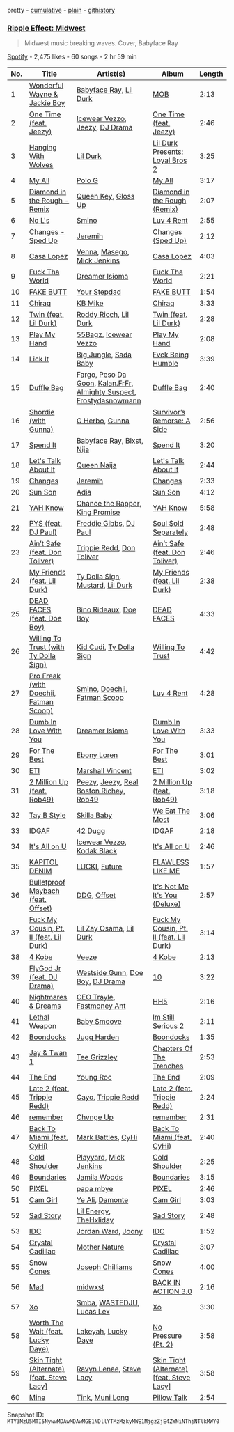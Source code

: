 pretty - [cumulative](/playlists/cumulative/37i9dQZF1DX9Xlyj8WKw1E.md) - [plain](/playlists/plain/37i9dQZF1DX9Xlyj8WKw1E) - [githistory](https://github.githistory.xyz/mackorone/spotify-playlist-archive/blob/main/playlists/plain/37i9dQZF1DX9Xlyj8WKw1E)

### [Ripple Effect:  Midwest](https://open.spotify.com/playlist/37i9dQZF1DX9Xlyj8WKw1E)

> Midwest music breaking waves\. Cover, Babyface Ray

[Spotify](https://open.spotify.com/user/spotify) - 2,475 likes - 60 songs - 2 hr 59 min

| No. | Title | Artist(s) | Album | Length |
|---|---|---|---|---|
| 1 | [Wonderful Wayne & Jackie Boy](https://open.spotify.com/track/4E3BSxzGKQrDHBf9QfoewY) | [Babyface Ray](https://open.spotify.com/artist/3zZ88AwlTwfCJkowsFCvLA), [Lil Durk](https://open.spotify.com/artist/3hcs9uc56yIGFCSy9leWe7) | [MOB](https://open.spotify.com/album/5xbiYqy4rUt2sHWmwWnrOM) | 2:13 |
| 2 | [One Time \(feat\. Jeezy\)](https://open.spotify.com/track/4tKDqeQ3ncq5o5TSWfqF6r) | [Icewear Vezzo](https://open.spotify.com/artist/1ZbmerOthZbxz5eR3c9Mn1), [Jeezy](https://open.spotify.com/artist/4yBK75WVCQXej1p04GWqxH), [DJ Drama](https://open.spotify.com/artist/5oNgAs7j5XcBMzWv3HAnHG) | [One Time \(feat\. Jeezy\)](https://open.spotify.com/album/271gGCV1AglrQLAr1VsiAx) | 2:46 |
| 3 | [Hanging With Wolves](https://open.spotify.com/track/5RBmSBME2JNHuCGe3dCGnm) | [Lil Durk](https://open.spotify.com/artist/3hcs9uc56yIGFCSy9leWe7) | [Lil Durk Presents: Loyal Bros 2](https://open.spotify.com/album/4lXLULUDQvqV1yHtLW5fyL) | 3:25 |
| 4 | [My All](https://open.spotify.com/track/2UQ2oUbHiB8wWYCE42JX0k) | [Polo G](https://open.spotify.com/artist/6AgTAQt8XS6jRWi4sX7w49) | [My All](https://open.spotify.com/album/0TDPqwRP3NuPYnxm45BqPg) | 3:17 |
| 5 | [Diamond in the Rough \- Remix](https://open.spotify.com/track/5w1e87MPoDZnDufw2Hxt6Z) | [Queen Key](https://open.spotify.com/artist/3IhYHKVt0Q9vxCCwiCHahR), [Gloss Up](https://open.spotify.com/artist/7eDFwYpqsAROCZibWYr5C1) | [Diamond in the Rough \(Remix\)](https://open.spotify.com/album/4FkOrfQaU4WwZgf94uBzGL) | 2:07 |
| 6 | [No L's](https://open.spotify.com/track/12CNybio0Bxean3F3uYugU) | [Smino](https://open.spotify.com/artist/1ybINI1qPiFbwDXamRtwxD) | [Luv 4 Rent](https://open.spotify.com/album/6dtDTbVBQ9QwsNaqEnjsOT) | 2:55 |
| 7 | [Changes \- Sped Up](https://open.spotify.com/track/1VObZqOx2tlK5WgItrL10x) | [Jeremih](https://open.spotify.com/artist/3KV3p5EY4AvKxOlhGHORLg) | [Changes \(Sped Up\)](https://open.spotify.com/album/6UlD8f21Tm3qP8Q4l1x37s) | 2:12 |
| 8 | [Casa Lopez](https://open.spotify.com/track/15vePScuEPjJeOWsnNqGgo) | [Venna](https://open.spotify.com/artist/7qKJMpPZfyGHHwPgsjgFCP), [Masego](https://open.spotify.com/artist/3ycxRkcZ67ALN3GQJ57Vig), [Mick Jenkins](https://open.spotify.com/artist/1FvjvACFvko2Z91IvDljrx) | [Casa Lopez](https://open.spotify.com/album/4uvJQ9YlVz1vrmMjYO3FX9) | 4:03 |
| 9 | [Fuck Tha World](https://open.spotify.com/track/0BMNgV6BjAvWU3zueMBaRu) | [Dreamer Isioma](https://open.spotify.com/artist/6u6AbTVrbabv27DLcSrF8i) | [Fuck Tha World](https://open.spotify.com/album/49QnWzeoHyQsILlEoM8aAQ) | 2:21 |
| 10 | [FAKE BUTT](https://open.spotify.com/track/2wJlc8AGsMYGAeZ80m5V3e) | [Your Stepdad](https://open.spotify.com/artist/4l7BJOIRyFkQT9QD96m8tu) | [FAKE BUTT](https://open.spotify.com/album/2StRxfFDs1YC0w4eaC13gd) | 1:54 |
| 11 | [Chiraq](https://open.spotify.com/track/0noJPiJ7nLUrh0oPWhZK2f) | [KB Mike](https://open.spotify.com/artist/6dGMlf9UbIdCyLvUiAS4yY) | [Chiraq](https://open.spotify.com/album/5lHcFqzArUef00Mttol0tO) | 3:33 |
| 12 | [Twin \(feat\. Lil Durk\)](https://open.spotify.com/track/5B40Td13cDQ4adeAiLf8Z4) | [Roddy Ricch](https://open.spotify.com/artist/757aE44tKEUQEqRuT6GnEB), [Lil Durk](https://open.spotify.com/artist/3hcs9uc56yIGFCSy9leWe7) | [Twin \(feat\. Lil Durk\)](https://open.spotify.com/album/7IdlBOwOeXlriuPRozrkKz) | 2:28 |
| 13 | [Play My Hand](https://open.spotify.com/track/6nDH6SfFFisOAhIx1koWRa) | [55Bagz](https://open.spotify.com/artist/6cZJZa5rb8KQGoM4GhXdog), [Icewear Vezzo](https://open.spotify.com/artist/1ZbmerOthZbxz5eR3c9Mn1) | [Play My Hand](https://open.spotify.com/album/3z2C68jqDNw6fNp9KHMjD6) | 2:08 |
| 14 | [Lick It](https://open.spotify.com/track/6c1SOrVIqQ7NzdtWUBhlkw) | [Big Jungle](https://open.spotify.com/artist/5CN9tJWNfZQpIIYX5UTBD4), [Sada Baby](https://open.spotify.com/artist/2JSwnwAT1BupAQkhqcRCUw) | [Fvck Being Humble](https://open.spotify.com/album/2rk3AanFkuFkRMS3jh87b5) | 3:39 |
| 15 | [Duffle Bag](https://open.spotify.com/track/4hXjFFaoPBwCytlb6IAs4d) | [Fargo](https://open.spotify.com/artist/09K3a0notqoP1MFnyBfRAb), [Peso Da Goon](https://open.spotify.com/artist/33YOw3idBhwSFkYkktqssV), [Kalan.FrFr](https://open.spotify.com/artist/47TMF0JlFsz01KilGzc5Ly), [Almighty Suspect](https://open.spotify.com/artist/4y5IK8VBswkl40ltpHI5o9), [Frostydasnowmann](https://open.spotify.com/artist/2Bb57H1EnnHxtpSyOAJF8l) | [Duffle Bag](https://open.spotify.com/album/4vzAatBLzFd0h5Q3m5kBKG) | 2:40 |
| 16 | [Shordie \(with Gunna\)](https://open.spotify.com/track/6H6ZtVp6DymejLOJLdRzOI) | [G Herbo](https://open.spotify.com/artist/5QdEbQJ3ylBnc3gsIASAT5), [Gunna](https://open.spotify.com/artist/2hlmm7s2ICUX0LVIhVFlZQ) | [Survivor’s Remorse: A Side](https://open.spotify.com/album/11KPzNJd5GlFhb1R11cZVr) | 2:56 |
| 17 | [Spend It](https://open.spotify.com/track/67r21HpmhEPrnP4HWxnCPw) | [Babyface Ray](https://open.spotify.com/artist/3zZ88AwlTwfCJkowsFCvLA), [Blxst](https://open.spotify.com/artist/4qXC0i02bSFstECuXP2ZpL), [Nija](https://open.spotify.com/artist/7f9KxQWD88MZrSY6jc0zoW) | [Spend It](https://open.spotify.com/album/3F1AGZ1Fk12cbw4aVfPS5J) | 3:20 |
| 18 | [Let's Talk About It](https://open.spotify.com/track/7ndcbnVmqORhDBMA0VPt4W) | [Queen Naija](https://open.spotify.com/artist/3nViOFa3kZW8OMSNOzwr98) | [Let's Talk About It](https://open.spotify.com/album/0J0aCszy6epzsN60DXaR2k) | 2:44 |
| 19 | [Changes](https://open.spotify.com/track/3noiPAHonb3coH4jSVM09i) | [Jeremih](https://open.spotify.com/artist/3KV3p5EY4AvKxOlhGHORLg) | [Changes](https://open.spotify.com/album/1DpF83ld572jojmymv9J8P) | 2:33 |
| 20 | [Sun Son](https://open.spotify.com/track/57Rq8hVJ3rZIS4LoHE2kBb) | [Adia](https://open.spotify.com/artist/1FzKCmWxE6QIfp23ikbuIt) | [Sun Son](https://open.spotify.com/album/0ftye6YVCqWInEykok7IJt) | 4:12 |
| 21 | [YAH Know](https://open.spotify.com/track/1LzovYtOvkODueiluGyRzF) | [Chance the Rapper](https://open.spotify.com/artist/1anyVhU62p31KFi8MEzkbf), [King Promise](https://open.spotify.com/artist/4tIKaxUmpXzshok2yCnwdf) | [YAH Know](https://open.spotify.com/album/2hco0gyL8UJN4olim98vEy) | 5:58 |
| 22 | [PYS \(feat\. DJ Paul\)](https://open.spotify.com/track/7kAyuqFCU2iYqeUao2cO21) | [Freddie Gibbs](https://open.spotify.com/artist/0Y4inQK6OespitzD6ijMwb), [DJ Paul](https://open.spotify.com/artist/2ledyuziz6YjLK5Dw483Oc) | [$oul $old $eparately](https://open.spotify.com/album/3PZx4Vntcp5T7UgdfjnFDa) | 2:48 |
| 23 | [Ain’t Safe \(feat\. Don Toliver\)](https://open.spotify.com/track/6ja11GoXgF75QkEVqqAadn) | [Trippie Redd](https://open.spotify.com/artist/6Xgp2XMz1fhVYe7i6yNAax), [Don Toliver](https://open.spotify.com/artist/4Gso3d4CscCijv0lmajZWs) | [Ain’t Safe \(feat\. Don Toliver\)](https://open.spotify.com/album/2XlxXuumhYX4lIU2nXoUXw) | 2:46 |
| 24 | [My Friends \(feat\. Lil Durk\)](https://open.spotify.com/track/0wTTf3msjDJ8NcZGTmQJQV) | [Ty Dolla $ign](https://open.spotify.com/artist/7c0XG5cIJTrrAgEC3ULPiq), [Mustard](https://open.spotify.com/artist/0YinUQ50QDB7ZxSCLyQ40k), [Lil Durk](https://open.spotify.com/artist/3hcs9uc56yIGFCSy9leWe7) | [My Friends \(feat\. Lil Durk\)](https://open.spotify.com/album/2clsCCVAKCSc7PcwJ7uFLW) | 2:38 |
| 25 | [DEAD FACES \(feat\. Doe Boy\)](https://open.spotify.com/track/6DgxowHvqEVMXPaH8xSw54) | [Bino Rideaux](https://open.spotify.com/artist/3pcerTbRFAPvWWtAfySFWB), [Doe Boy](https://open.spotify.com/artist/6aLoJJxz7MV2iZ423S8tJC) | [DEAD FACES](https://open.spotify.com/album/1jXVrkZosKbmc99Sm8xVtc) | 4:33 |
| 26 | [Willing To Trust \(with Ty Dolla $ign\)](https://open.spotify.com/track/6TQs1M73R9aPqjqWvbNu22) | [Kid Cudi](https://open.spotify.com/artist/0fA0VVWsXO9YnASrzqfmYu), [Ty Dolla $ign](https://open.spotify.com/artist/7c0XG5cIJTrrAgEC3ULPiq) | [Willing To Trust](https://open.spotify.com/album/2JjCiFis8TPrbTGCoK7T61) | 4:42 |
| 27 | [Pro Freak \(with Doechii, Fatman Scoop\)](https://open.spotify.com/track/16jl1W58vcK8Jd5ZGbvd5f) | [Smino](https://open.spotify.com/artist/1ybINI1qPiFbwDXamRtwxD), [Doechii](https://open.spotify.com/artist/4E2rKHVDssGJm2SCDOMMJB), [Fatman Scoop](https://open.spotify.com/artist/15GGbJKqC6w0VYyAJtjej6) | [Luv 4 Rent](https://open.spotify.com/album/6dtDTbVBQ9QwsNaqEnjsOT) | 4:28 |
| 28 | [Dumb In Love With You](https://open.spotify.com/track/6WFQyZonE1mQkeLx1ymi0k) | [Dreamer Isioma](https://open.spotify.com/artist/6u6AbTVrbabv27DLcSrF8i) | [Dumb In Love With You](https://open.spotify.com/album/6Y04QM8AkjO42pzX1Yvxik) | 3:33 |
| 29 | [For The Best](https://open.spotify.com/track/6TIAj4WLkXKV6afNwXz1dp) | [Ebony Loren](https://open.spotify.com/artist/17DzgGdVKwrEdKxc4sPMnY) | [For The Best](https://open.spotify.com/album/3Ycl5WaR5AVYL90ZjECwx4) | 3:01 |
| 30 | [ETI](https://open.spotify.com/track/4q7BGKFjgeQYeo5cgf8ML2) | [Marshall Vincent](https://open.spotify.com/artist/33drHOJI6SmYvHGKiHMqOh) | [ETI](https://open.spotify.com/album/1ccVU2Nr1zUJoX653NGOHt) | 3:02 |
| 31 | [2 Million Up \(feat\. Rob49\)](https://open.spotify.com/track/5iY0Mx5x4XMUL8PKIFns4n) | [Peezy](https://open.spotify.com/artist/6lOaHNmL3l3hKDGNf0egfs), [Jeezy](https://open.spotify.com/artist/4yBK75WVCQXej1p04GWqxH), [Real Boston Richey](https://open.spotify.com/artist/1iwUuIOKYjV7SKIg27v4zi), [Rob49](https://open.spotify.com/artist/1jBoSSrbz9n4ehQWA4cZgB) | [2 Million Up \(feat\. Rob49\)](https://open.spotify.com/album/74iSqd4ZViyQG8MXFfbDci) | 3:18 |
| 32 | [Tay B Style](https://open.spotify.com/track/0L6tOGch4sHTKi7BcBKTtS) | [Skilla Baby](https://open.spotify.com/artist/1GVenmuuAtusi17LY6FvgI) | [We Eat The Most](https://open.spotify.com/album/39d2Vl4JVCWHqVgZV326K4) | 3:06 |
| 33 | [IDGAF](https://open.spotify.com/track/3umPlMokEzAFxJO33tNdlY) | [42 Dugg](https://open.spotify.com/artist/45gHcnDnMC15sgx3VL7ROG) | [IDGAF](https://open.spotify.com/album/2NC8n49lFlTCONmjtGb2fI) | 2:18 |
| 34 | [It's All on U](https://open.spotify.com/track/1OuEacOzBBWWPOGb7MgbZ3) | [Icewear Vezzo](https://open.spotify.com/artist/1ZbmerOthZbxz5eR3c9Mn1), [Kodak Black](https://open.spotify.com/artist/46SHBwWsqBkxI7EeeBEQG7) | [It's All on U](https://open.spotify.com/album/5MrYY2sRfqeoSTi33xhLmy) | 2:46 |
| 35 | [KAPITOL DENIM](https://open.spotify.com/track/2P1oNlBGmFudn3ZyUrj7hJ) | [LUCKI](https://open.spotify.com/artist/5tQMB0cuNXdCtzovGt55uD), [Future](https://open.spotify.com/artist/1RyvyyTE3xzB2ZywiAwp0i) | [FLAWLESS LIKE ME](https://open.spotify.com/album/5zWZi7tO66MoobIAl9OxWS) | 1:57 |
| 36 | [Bulletproof Maybach \(feat\. Offset\)](https://open.spotify.com/track/6rI8uFFmGyvS2N6sqDCdu3) | [DDG](https://open.spotify.com/artist/0WK3H9OErSn5zKOkOV5egm), [Offset](https://open.spotify.com/artist/4DdkRBBYG6Yk9Ka8tdJ9BW) | [It's Not Me It's You \(Deluxe\)](https://open.spotify.com/album/4JUp6qReEgKfOP76grq6v0) | 2:57 |
| 37 | [Fuck My Cousin, Pt\. II \(feat\. Lil Durk\)](https://open.spotify.com/track/6QCWPC6OFUxuoaMtRe573z) | [Lil Zay Osama](https://open.spotify.com/artist/7rkcFChEJ9tCLcVevtu0Nt), [Lil Durk](https://open.spotify.com/artist/3hcs9uc56yIGFCSy9leWe7) | [Fuck My Cousin, Pt\. II \(feat\. Lil Durk\)](https://open.spotify.com/album/341UBgXu04jXD1oESdpDWa) | 3:14 |
| 38 | [4 Kobe](https://open.spotify.com/track/0JCUZ7wbrwH6YjUhG83aHj) | [Veeze](https://open.spotify.com/artist/0B3kMiB21aPQlKumGDr4c7) | [4 Kobe](https://open.spotify.com/album/4MDLz8Zd8LFWV6y5pOoMEq) | 2:13 |
| 39 | [FlyGod Jr \(feat\. DJ Drama\)](https://open.spotify.com/track/5KXvG7j3Uvs9yyORfjxPv8) | [Westside Gunn](https://open.spotify.com/artist/0ABk515kENDyATUdpCKVfW), [Doe Boy](https://open.spotify.com/artist/6aLoJJxz7MV2iZ423S8tJC), [DJ Drama](https://open.spotify.com/artist/5oNgAs7j5XcBMzWv3HAnHG) | [10](https://open.spotify.com/album/138M0lORis5tDxurpIbd7V) | 3:22 |
| 40 | [Nightmares & Dreams](https://open.spotify.com/track/5V2yCUk9CwNYgXDXyHJN3A) | [CEO Trayle](https://open.spotify.com/artist/6RuutbNl5ny8LAf1uSK3fS), [Fastmoney Ant](https://open.spotify.com/artist/1r1AoJILFfEvsqNiG85zwL) | [HH5](https://open.spotify.com/album/63loU5wOJuZfUymxLVwwxX) | 2:16 |
| 41 | [Lethal Weapon](https://open.spotify.com/track/1KWA9XCIOu04M18FjFkIaA) | [Baby Smoove](https://open.spotify.com/artist/15oLsNy8mZYaIukh4eDhXy) | [Im Still Serious 2](https://open.spotify.com/album/2EEercDSp5OpbqROZSD7VP) | 2:11 |
| 42 | [Boondocks](https://open.spotify.com/track/0HdhL3wJyFM7W6XwNYIMxn) | [Jugg Harden](https://open.spotify.com/artist/2kEHAcfuuNvBYwo4LleLBd) | [Boondocks](https://open.spotify.com/album/4VUhVSDn8ZjHWbDdL6qjsw) | 1:35 |
| 43 | [Jay & Twan 1](https://open.spotify.com/track/5AZmrDShKtVhSBNggbzU7e) | [Tee Grizzley](https://open.spotify.com/artist/6AUl0ykLLpvTktob97x9hO) | [Chapters Of The Trenches](https://open.spotify.com/album/3648fJdBO6VSMn3tZo07SR) | 2:53 |
| 44 | [The End](https://open.spotify.com/track/7kbpiJuTAovoQ5ZryrFhCl) | [Young Roc](https://open.spotify.com/artist/5ycH6CkEItjfS7VPVNg5kQ) | [The End](https://open.spotify.com/album/3AfBQEyqD33UcTQnezZnpp) | 2:09 |
| 45 | [Late 2 \(feat\. Trippie Redd\)](https://open.spotify.com/track/0nFICJke1mmsKDQDKfJ14o) | [Cayo](https://open.spotify.com/artist/1MEkNy8o7kUgle1Yrru6MH), [Trippie Redd](https://open.spotify.com/artist/6Xgp2XMz1fhVYe7i6yNAax) | [Late 2 \(feat\. Trippie Redd\)](https://open.spotify.com/album/5JjVLWwBIpzvNwPsOgyBj2) | 2:24 |
| 46 | [remember](https://open.spotify.com/track/3XKnBNrVhAyxAPSV5iLNXz) | [Chvnge Up](https://open.spotify.com/artist/2BDbEW8dSIADppnbbZzkGw) | [remember](https://open.spotify.com/album/7j3qIALRVHlSi63vjvjO0T) | 2:31 |
| 47 | [Back To Miami \(feat\. CyHi\)](https://open.spotify.com/track/4f86j28ov2IQOrfw2vlXPR) | [Mark Battles](https://open.spotify.com/artist/24SwsBq76FnNeXW9Do4wPI), [CyHi](https://open.spotify.com/artist/18HVMQsV3tINaTyzT5UIjH) | [Back To Miami \(feat\. CyHi\)](https://open.spotify.com/album/1p7hC3fKuAwGdeuOacssUV) | 2:40 |
| 48 | [Cold Shoulder](https://open.spotify.com/track/5OD8PgrPPJmkOq79sMeNfm) | [Playyard](https://open.spotify.com/artist/63I47oemHnVtpZGCu6rrOM), [Mick Jenkins](https://open.spotify.com/artist/1FvjvACFvko2Z91IvDljrx) | [Cold Shoulder](https://open.spotify.com/album/5Nel4yiVgH8tGqhgy20hUf) | 2:25 |
| 49 | [Boundaries](https://open.spotify.com/track/1x8Y6qmIS378NB720asCAm) | [Jamila Woods](https://open.spotify.com/artist/4UodukR17NIQfNu5uaqm9B) | [Boundaries](https://open.spotify.com/album/11HvsZeFnziylX9EaMzVaK) | 3:15 |
| 50 | [PIXEL](https://open.spotify.com/track/0sMP2TbaRNt4s2bGFoSoki) | [papa mbye](https://open.spotify.com/artist/5JVtTuCBPvUOTZ2YjrAPTp) | [PIXEL](https://open.spotify.com/album/1zAc4zae8I9OD6liUsw6h2) | 2:46 |
| 51 | [Cam Girl](https://open.spotify.com/track/1KLTlh8o4S8Npf3ZjYAVIQ) | [Ye Ali](https://open.spotify.com/artist/0Maq4Nk8ZM6keGZjTCXGIH), [Damonte](https://open.spotify.com/artist/5Xl3OVkTRISilm3m1LWcji) | [Cam Girl](https://open.spotify.com/album/0CatIjYv08Ij0RULvLVDPW) | 3:03 |
| 52 | [Sad Story](https://open.spotify.com/track/618EJ5zqMTrRLlI8PQAeDr) | [Lil Energy](https://open.spotify.com/artist/5NG9d3l5uLIpHe01umaIvl), [TheHxliday](https://open.spotify.com/artist/2e3LzbZx1VP4wBNFCaxZVD) | [Sad Story](https://open.spotify.com/album/39dHbMc1BSrDykOYC11LTJ) | 2:48 |
| 53 | [IDC](https://open.spotify.com/track/2alQSwrYoIRVZyOTNYIFss) | [Jordan Ward](https://open.spotify.com/artist/3DGlTwdM5Dim9XQipb3jMf), [Joony](https://open.spotify.com/artist/0gY0jm6QAzJCAslmZC3T35) | [IDC](https://open.spotify.com/album/4YrGAvFcjHapeOb6kcyHuz) | 1:52 |
| 54 | [Crystal Cadillac](https://open.spotify.com/track/2WSvjuF9EdlvpxHP250vyP) | [Mother Nature](https://open.spotify.com/artist/26ZWUilLv1qNvIdoBgq990) | [Crystal Cadillac](https://open.spotify.com/album/4pjgoQi1exDicEnUzR9jl2) | 3:07 |
| 55 | [Snow Cones](https://open.spotify.com/track/5CFDY0ongHhmVWSwkgZqkl) | [Joseph Chilliams](https://open.spotify.com/artist/6lirZ0ouvh4l3fz3HSnIwi) | [Snow Cones](https://open.spotify.com/album/4Zl1QD4pz3CqUR1lGDSdAr) | 4:00 |
| 56 | [Mad](https://open.spotify.com/track/5SDPFTr7SZtmQhVsa5kXhv) | [midwxst](https://open.spotify.com/artist/7CGSp2GbiOpLPSq61qjxf8) | [BACK IN ACTION 3.0](https://open.spotify.com/album/2nE7I42NgdU4IlyLv6xtVM) | 2:16 |
| 57 | [Xo](https://open.spotify.com/track/5YucInFTnFthEkJi7MY4y7) | [Smba](https://open.spotify.com/artist/0txn6cWGodSiZiFoOtqvdj), [WASTEDJU](https://open.spotify.com/artist/1RIpyIAigzmJ4fPdTrgnhy), [Lucas Lex](https://open.spotify.com/artist/28Uv1faP5J3s97NkhCyKWU) | [Xo](https://open.spotify.com/album/1tsVSAVNbWyaTgcM1yZCul) | 3:30 |
| 58 | [Worth The Wait \(feat\. Lucky Daye\)](https://open.spotify.com/track/4suJgyiPJsJHEglKn6f2G1) | [Lakeyah](https://open.spotify.com/artist/77gMBvQ2frbQAPyCeoYGm7), [Lucky Daye](https://open.spotify.com/artist/5Vuvs6Py2JRU7WiFDVsI7J) | [No Pressure \(Pt\. 2\)](https://open.spotify.com/album/7qFvB2y0azbdCp9j1dyRai) | 3:58 |
| 59 | [Skin Tight \(Alternate\) \[feat\. Steve Lacy\]](https://open.spotify.com/track/4c16iHPk6g5XQavzEfDpld) | [Ravyn Lenae](https://open.spotify.com/artist/5RTLRtXjbXI2lSXc6jxlAz), [Steve Lacy](https://open.spotify.com/artist/57vWImR43h4CaDao012Ofp) | [Skin Tight \(Alternate\) \[feat\. Steve Lacy\]](https://open.spotify.com/album/4KkdTV3S7boFNngZAWsg1Q) | 3:58 |
| 60 | [Mine](https://open.spotify.com/track/7opxatMp7hibegdRc3Vnid) | [Tink](https://open.spotify.com/artist/4v6XOdonnfpdTKTRJArG7v), [Muni Long](https://open.spotify.com/artist/7tjVFCxJdwT4NdrTmjyjQ6) | [Pillow Talk](https://open.spotify.com/album/5OqXOVNWcFnBsYnPV0BWc6) | 2:54 |

Snapshot ID: `MTY3MzU5MTI5NywwMDAwMDAwMGE1NDllYTMzMzkyMWE1MjgzZjE4ZWNiNThjNTlkMWY0`

